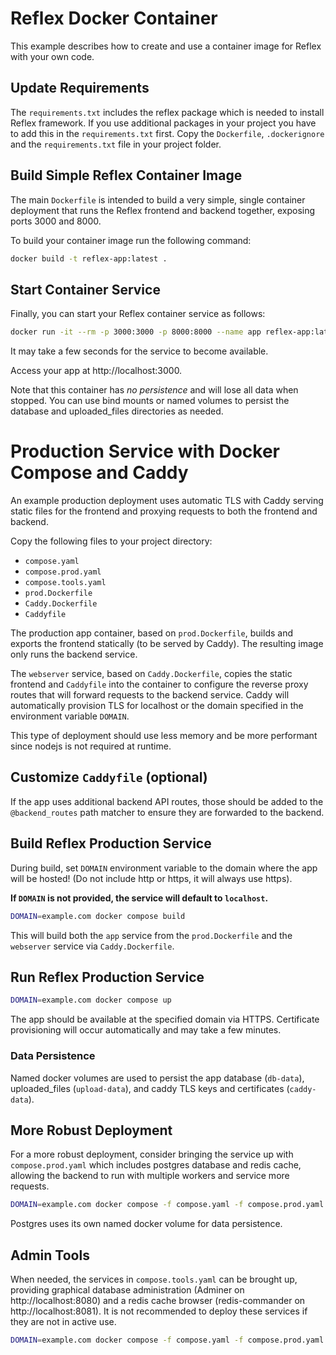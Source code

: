 # Reflex Docker Container

This example describes how to create and use a container image for Reflex with your own code.

## Update Requirements

The `requirements.txt` includes the reflex package which is needed to install
Reflex framework. If you use additional packages in your project you have to add
this in the `requirements.txt` first. Copy the `Dockerfile`, `.dockerignore` and
the `requirements.txt` file in your project folder.

## Build Simple Reflex Container Image

The main `Dockerfile` is intended to build a very simple, single container deployment that runs
the Reflex frontend and backend together, exposing ports 3000 and 8000.

To build your container image run the following command:

```bash
docker build -t reflex-app:latest .
```

## Start Container Service

Finally, you can start your Reflex container service as follows:

```bash
docker run -it --rm -p 3000:3000 -p 8000:8000 --name app reflex-app:latest
```

It may take a few seconds for the service to become available.

Access your app at http://localhost:3000.

Note that this container has _no persistence_ and will lose all data when
stopped. You can use bind mounts or named volumes to persist the database and
uploaded_files directories as needed.

# Production Service with Docker Compose and Caddy

An example production deployment uses automatic TLS with Caddy serving static files
for the frontend and proxying requests to both the frontend and backend.

Copy the following files to your project directory:
  * `compose.yaml`
  * `compose.prod.yaml`
  * `compose.tools.yaml`
  * `prod.Dockerfile`
  * `Caddy.Dockerfile`
  * `Caddyfile`

The production app container, based on `prod.Dockerfile`, builds and exports the
frontend statically (to be served by Caddy). The resulting image only runs the
backend service.

The `webserver` service, based on `Caddy.Dockerfile`, copies the static frontend
and `Caddyfile` into the container to configure the reverse proxy routes that will
forward requests to the backend service. Caddy will automatically provision TLS
for localhost or the domain specified in the environment variable `DOMAIN`.

This type of deployment should use less memory and be more performant since
nodejs is not required at runtime.

## Customize `Caddyfile` (optional)

If the app uses additional backend API routes, those should be added to the
`@backend_routes` path matcher to ensure they are forwarded to the backend.

## Build Reflex Production Service

During build, set `DOMAIN` environment variable to the domain where the app will
be hosted!  (Do not include http or https, it will always use https).

**If `DOMAIN` is not provided, the service will default to `localhost`.**

```bash
DOMAIN=example.com docker compose build
```

This will build both the `app` service from the `prod.Dockerfile` and the `webserver`
service via `Caddy.Dockerfile`.

## Run Reflex Production Service

```bash
DOMAIN=example.com docker compose up
```

The app should be available at the specified domain via HTTPS. Certificate
provisioning will occur automatically and may take a few minutes.

### Data Persistence

Named docker volumes are used to persist the app database (`db-data`),
uploaded_files (`upload-data`), and caddy TLS keys and certificates
(`caddy-data`).

## More Robust Deployment

For a more robust deployment, consider bringing the service up with
`compose.prod.yaml` which includes postgres database and redis cache, allowing
the backend to run with multiple workers and service more requests.

```bash
DOMAIN=example.com docker compose -f compose.yaml -f compose.prod.yaml up -d
```

Postgres uses its own named docker volume for data persistence.

## Admin Tools

When needed, the services in `compose.tools.yaml` can be brought up, providing
graphical database administration (Adminer on http://localhost:8080) and a
redis cache browser (redis-commander on http://localhost:8081). It is not recommended
to deploy these services if they are not in active use.

```bash
DOMAIN=example.com docker compose -f compose.yaml -f compose.prod.yaml -f compose.tools.yaml up -d
```